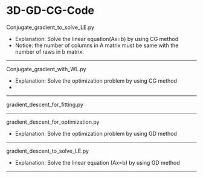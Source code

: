 # 3D-GD-CG-Code
Conjugate_gradient_to_solve_LE.py
- Explanation: Solve the linear equation(Ax=b) by using CG method
- Notice: the number of columns in A matrix must be same with the number of raws in b matrix.


--------------------

Conjugate_gradient_with_WL.py
- Explanation: Solve the optimization problem by using CG method
- 


--------------------

gradient_descent_for_fitting.py



--------------------

gradient_descent_for_optimization.py
- Explanation: Solve the optimization problem by using GD method


--------------------

gradient_descent_to_solve_LE.py
- Explanation: Solve the linear equation (Ax=b) by using GD method



--------------------
